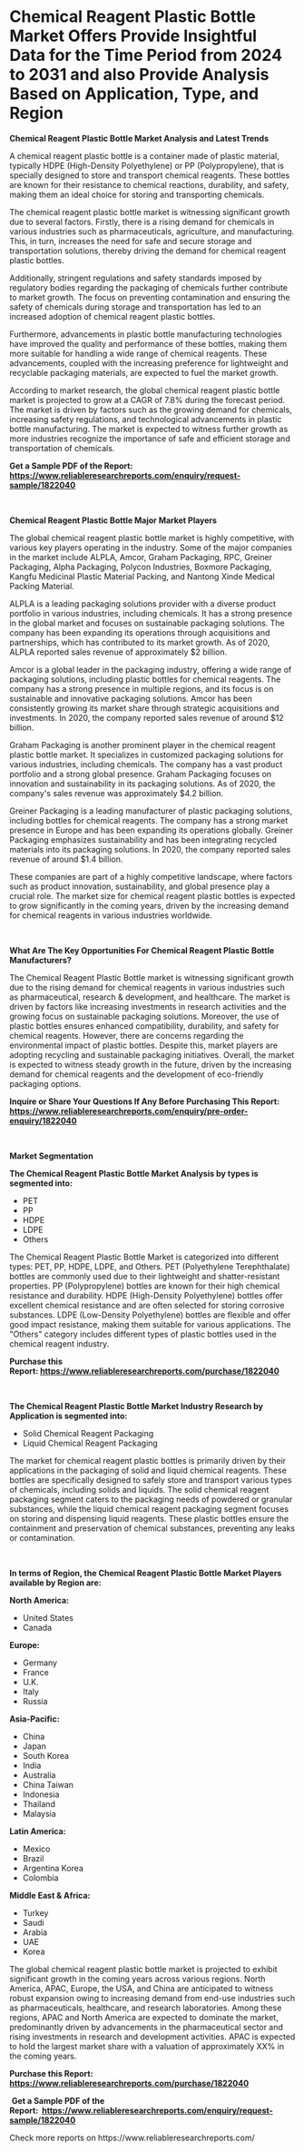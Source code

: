 <p><h1>Chemical Reagent Plastic Bottle Market Offers Provide Insightful Data for the Time Period from 2024 to 2031 and also Provide Analysis Based on Application, Type, and Region</h1></p><p><strong>Chemical Reagent Plastic Bottle Market Analysis and Latest Trends</strong></p>
<p><p>A chemical reagent plastic bottle is a container made of plastic material, typically HDPE (High-Density Polyethylene) or PP (Polypropylene), that is specially designed to store and transport chemical reagents. These bottles are known for their resistance to chemical reactions, durability, and safety, making them an ideal choice for storing and transporting chemicals.</p><p>The chemical reagent plastic bottle market is witnessing significant growth due to several factors. Firstly, there is a rising demand for chemicals in various industries such as pharmaceuticals, agriculture, and manufacturing. This, in turn, increases the need for safe and secure storage and transportation solutions, thereby driving the demand for chemical reagent plastic bottles.</p><p>Additionally, stringent regulations and safety standards imposed by regulatory bodies regarding the packaging of chemicals further contribute to market growth. The focus on preventing contamination and ensuring the safety of chemicals during storage and transportation has led to an increased adoption of chemical reagent plastic bottles.</p><p>Furthermore, advancements in plastic bottle manufacturing technologies have improved the quality and performance of these bottles, making them more suitable for handling a wide range of chemical reagents. These advancements, coupled with the increasing preference for lightweight and recyclable packaging materials, are expected to fuel the market growth.</p><p>According to market research, the global chemical reagent plastic bottle market is projected to grow at a CAGR of 7.8% during the forecast period. The market is driven by factors such as the growing demand for chemicals, increasing safety regulations, and technological advancements in plastic bottle manufacturing. The market is expected to witness further growth as more industries recognize the importance of safe and efficient storage and transportation of chemicals.</p></p>
<p><strong>Get a Sample PDF of the Report:&nbsp; <a href="https://www.reliableresearchreports.com/enquiry/request-sample/1822040">https://www.reliableresearchreports.com/enquiry/request-sample/1822040</a></strong></p>
<p>&nbsp;</p>
<p><strong>Chemical Reagent Plastic Bottle Major Market Players</strong></p>
<p><p>The global chemical reagent plastic bottle market is highly competitive, with various key players operating in the industry. Some of the major companies in the market include ALPLA, Amcor, Graham Packaging, RPC, Greiner Packaging, Alpha Packaging, Polycon Industries, Boxmore Packaging, Kangfu Medicinal Plastic Material Packing, and Nantong Xinde Medical Packing Material.</p><p>ALPLA is a leading packaging solutions provider with a diverse product portfolio in various industries, including chemicals. It has a strong presence in the global market and focuses on sustainable packaging solutions. The company has been expanding its operations through acquisitions and partnerships, which has contributed to its market growth. As of 2020, ALPLA reported sales revenue of approximately $2 billion.</p><p>Amcor is a global leader in the packaging industry, offering a wide range of packaging solutions, including plastic bottles for chemical reagents. The company has a strong presence in multiple regions, and its focus is on sustainable and innovative packaging solutions. Amcor has been consistently growing its market share through strategic acquisitions and investments. In 2020, the company reported sales revenue of around $12 billion.</p><p>Graham Packaging is another prominent player in the chemical reagent plastic bottle market. It specializes in customized packaging solutions for various industries, including chemicals. The company has a vast product portfolio and a strong global presence. Graham Packaging focuses on innovation and sustainability in its packaging solutions. As of 2020, the company's sales revenue was approximately $4.2 billion.</p><p>Greiner Packaging is a leading manufacturer of plastic packaging solutions, including bottles for chemical reagents. The company has a strong market presence in Europe and has been expanding its operations globally. Greiner Packaging emphasizes sustainability and has been integrating recycled materials into its packaging solutions. In 2020, the company reported sales revenue of around $1.4 billion.</p><p>These companies are part of a highly competitive landscape, where factors such as product innovation, sustainability, and global presence play a crucial role. The market size for chemical reagent plastic bottles is expected to grow significantly in the coming years, driven by the increasing demand for chemical reagents in various industries worldwide.</p></p>
<p>&nbsp;</p>
<p><strong>What Are The Key Opportunities For Chemical Reagent Plastic Bottle Manufacturers?</strong></p>
<p><p>The Chemical Reagent Plastic Bottle market is witnessing significant growth due to the rising demand for chemical reagents in various industries such as pharmaceutical, research & development, and healthcare. The market is driven by factors like increasing investments in research activities and the growing focus on sustainable packaging solutions. Moreover, the use of plastic bottles ensures enhanced compatibility, durability, and safety for chemical reagents. However, there are concerns regarding the environmental impact of plastic bottles. Despite this, market players are adopting recycling and sustainable packaging initiatives. Overall, the market is expected to witness steady growth in the future, driven by the increasing demand for chemical reagents and the development of eco-friendly packaging options.</p></p>
<p><strong>Inquire or Share Your Questions If Any Before Purchasing This Report: <a href="https://www.reliableresearchreports.com/enquiry/pre-order-enquiry/1822040">https://www.reliableresearchreports.com/enquiry/pre-order-enquiry/1822040</a></strong></p>
<p>&nbsp;</p>
<p><strong>Market Segmentation</strong></p>
<p><strong>The Chemical Reagent Plastic Bottle Market Analysis by types is segmented into:</strong></p>
<p><ul><li>PET</li><li>PP</li><li>HDPE</li><li>LDPE</li><li>Others</li></ul></p>
<p><p>The Chemical Reagent Plastic Bottle Market is categorized into different types: PET, PP, HDPE, LDPE, and Others. PET (Polyethylene Terephthalate) bottles are commonly used due to their lightweight and shatter-resistant properties. PP (Polypropylene) bottles are known for their high chemical resistance and durability. HDPE (High-Density Polyethylene) bottles offer excellent chemical resistance and are often selected for storing corrosive substances. LDPE (Low-Density Polyethylene) bottles are flexible and offer good impact resistance, making them suitable for various applications. The "Others" category includes different types of plastic bottles used in the chemical reagent industry.</p></p>
<p><strong>Purchase this Report:&nbsp;<a href="https://www.reliableresearchreports.com/purchase/1822040">https://www.reliableresearchreports.com/purchase/1822040</a></strong></p>
<p>&nbsp;</p>
<p><strong>The Chemical Reagent Plastic Bottle Market Industry Research by Application is segmented into:</strong></p>
<p><ul><li>Solid Chemical Reagent Packaging</li><li>Liquid Chemical Reagent Packaging</li></ul></p>
<p><p>The market for chemical reagent plastic bottles is primarily driven by their applications in the packaging of solid and liquid chemical reagents. These bottles are specifically designed to safely store and transport various types of chemicals, including solids and liquids. The solid chemical reagent packaging segment caters to the packaging needs of powdered or granular substances, while the liquid chemical reagent packaging segment focuses on storing and dispensing liquid reagents. These plastic bottles ensure the containment and preservation of chemical substances, preventing any leaks or contamination.</p></p>
<p>&nbsp;</p>
<p><strong>In terms of Region, the Chemical Reagent Plastic Bottle Market Players available by Region are:</strong></p>
<p>
    <p> <strong> North America: </strong>
        <ul>
            <li>United States</li>
            <li>Canada</li>
        </ul>
        </p> 
    <p> <strong> Europe: </strong>
        <ul>
            <li>Germany</li>
            <li>France</li>
            <li>U.K.</li>
            <li>Italy</li>
            <li>Russia</li>
        </ul>
        </p> 
    <p> <strong> Asia-Pacific: </strong>
        <ul>
            <li>China</li>
            <li>Japan</li>
            <li>South Korea</li>
            <li>India</li>
            <li>Australia</li>
            <li>China Taiwan</li>
            <li>Indonesia</li>
            <li>Thailand</li>
            <li>Malaysia</li>
        </ul>
        </p> 
    <p> <strong> Latin America: </strong>
        <ul>
            <li>Mexico</li>
            <li>Brazil</li>
            <li>Argentina Korea</li>
            <li>Colombia</li>
        </ul>
        </p> 
    <p> <strong> Middle East & Africa: </strong>
        <ul>
            <li>Turkey</li>
            <li>Saudi</li>
            <li>Arabia</li>
            <li>UAE</li>
            <li>Korea</li>
        </ul>
    </p>
    </p>
<p><p>The global chemical reagent plastic bottle market is projected to exhibit significant growth in the coming years across various regions. North America, APAC, Europe, the USA, and China are anticipated to witness robust expansion owing to increasing demand from end-use industries such as pharmaceuticals, healthcare, and research laboratories. Among these regions, APAC and North America are expected to dominate the market, predominantly driven by advancements in the pharmaceutical sector and rising investments in research and development activities. APAC is expected to hold the largest market share with a valuation of approximately XX% in the coming years.</p></p>
<p><strong>Purchase this Report: <a href="https://www.reliableresearchreports.com/purchase/1822040">https://www.reliableresearchreports.com/purchase/1822040</a></strong></p>
<p>&nbsp;<strong>Get a Sample PDF of the Report:&nbsp;&nbsp;<a href="https://www.reliableresearchreports.com/enquiry/request-sample/1822040">https://www.reliableresearchreports.com/enquiry/request-sample/1822040</a></strong></p>
<p><strong></strong></p>
<p>Check more reports on https://www.reliableresearchreports.com/</p>